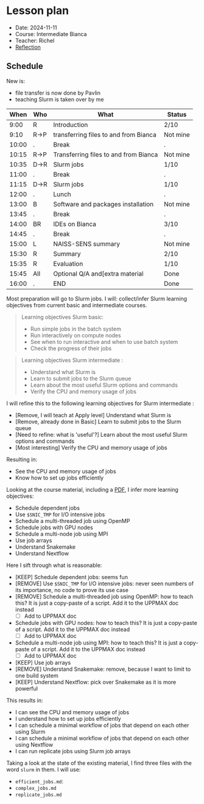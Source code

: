 # Lesson plan

- Date: 2024-11-11
- Course: Intermediate Bianca
- Teacher: Richel
- [Reflection](../../reflections/20241111/20241111_richel.md)

## Schedule

New is:

- file transfer is now done by Pavlin
- teaching Slurm is taken over by me

When | Who  | What                                 |Status 
-----|------|--------------------------------------|------
9:00 | R    | Introduction                         |2/10
9:10 | R->P | transferring files to and from Bianca|Not mine
10:00| .    | Break                                |.
10:15| R->P | Transferring files to and from Bianca|Not mine
10:35| D->R | Slurm jobs                           |1/10
11:00| .    | Break                                |.
11:15| D->R | Slurm jobs                           |1/10
12:00| .    | Lunch                                |.
13:00| B    | Software and packages installation   |Not mine
13:45| .    | Break                                |.
14:00| BR   | IDEs on Bianca                       |3/10
14:45| .    | Break                                |.
15:00| L    | NAISS-SENS summary                   |Not mine
15:30| R    | Summary                              |2/10
15:35| R    | Evaluation                           |1/10
15:45| All  | Optional Q/A and[extra material      |Done
16:00| .    | END                                  |Done

Most preparation will go to Slurm jobs. I will:
collect/infer Slurm learning objectives from current
basic and intermediate courses.

> Learning objectives Slurm basic:
> 
> - Run simple jobs in the batch system
> - Run interactively on compute nodes
> - See when to run interactive and when to use batch system
> - Check the progress of their jobs

> Learning objectives Slurm intermediate  :
> 
> - Understand what Slurm is
> - Learn to submit jobs to the Slurm queue
> - Learn about the most useful Slurm options and commands
> - Verify the CPU and memory usage of jobs

I will refine this to the following learning objectives
for Slurm intermediate  :
 
- [Remove, I will teach at Apply level] Understand what Slurm is
- [Remove, already done in Basic] Learn to submit jobs to the Slurm queue
- [Need to refine: what is 'useful'?] Learn about the most useful Slurm options and commands
- [Most interesting] Verify the CPU and memory usage of jobs

Resulting in:

- See the CPU and memory usage of jobs
- Know how to set up jobs efficiently

Looking at the course material, including a
[PDF](https://github.com/UPPMAX/bianca_workshop/blob/main/docs/presentations/Bianca-Slurm-2023-12-Diana.pdf),
I infer more learning objectives:

- Schedule dependent jobs
- Use `$SNIC_TMP` for I/O intensive jobs
- Schedule a multi-threaded job using OpenMP
- Schedule jobs with GPU nodes
- Schedule a multi-node job using MPI
- Use job arrays
- Understand Snakemake
- Understand Nextflow

Here I sift through what is reasonable:

- [KEEP] Schedule dependent jobs: seems fun
- [REMOVE] Use `$SNIC_TMP` for I/O intensive jobs: never seen numbers of its
  importance, no code to prove its use case
- [REMOVE] Schedule a multi-threaded job using OpenMP: how to teach this?
  It is just a copy-paste of a script. Add it to the UPPMAX doc instead
  - [ ] Add to UPPMAX doc
- Schedule jobs with GPU nodes: how to teach this?
  It is just a copy-paste of a script. Add it to the UPPMAX doc instead
  - [ ] Add to UPPMAX doc
- Schedule a multi-node job using MPI: how to teach this?
  It is just a copy-paste of a script. Add it to the UPPMAX doc instead
  - [ ] Add to UPPMAX doc
- [KEEP] Use job arrays
- [REMOVE] Understand Snakemake: remove, because I want to limit
  to one build system
- [KEEP] Understand Nextflow: pick over Snakemake as it is more powerful

This results in:

- I can see the CPU and memory usage of jobs
- I understand how to set up jobs efficiently
- I can schedule a minimal workflow of jobs that depend on each other using Slurm
- I can schedule a minimal workflow of jobs that depend on each other using Nextflow
- I can run replicate jobs using Slurm job arrays

Taking a look at the state of the existing material,
I find three files with the word `slurm` in them.
I will use:

- `efficient_jobs.md`: 
- `complex_jobs.md`
- `replicate_jobs.md`

